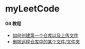 # myLeetCode


#### Git 教程

- [如何创建第一个仓库以及上传文件](https://blog.csdn.net/qq_44722674/article/details/117200397)
- [删除远程仓库中的某个文件/文件夹](https://blog.csdn.net/faihung/article/details/96273705)



